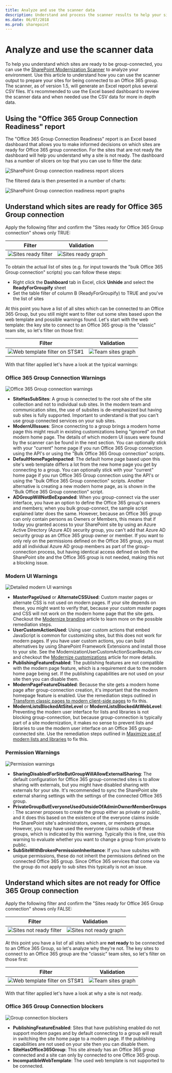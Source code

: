 ```yaml
---
title: Analyze and use the scanner data
description: Understand and process the scanner results to help your sites be in optimal shape for connecting an Office 365 group to them.
ms.date: 06/07/2018
ms.prod: sharepoint
---
```


# Analyze and use the scanner data

To help you understand which sites are ready to be group-connected, you can use the [SharePoint Modernization Scanner](https://github.com/SharePoint/PnP-Tools/tree/master/Solutions/SharePoint.Modernization) to analyze your environment. Use this article to understand how you can use the scanner output to prepare your sites for being connected to an Office 365 group. The scanner, as of version 1.5, will generate an Excel report plus several CSV files. It's recommended to use the Excel based dashboard to review the scanner data and when needed use the CSV data for more in depth data.

## Using the "Office 365 Group Connection Readiness" report

The "Office 365 Group Connection Readiness" report is an Excel based dashboard that allows you to make informed decisions on which sites are ready for Office 365 group connection. For the sites that are not ready the dashboard will help you understand why a site is not ready. The dashboard has a number of slicers on top that you can use to filter the data:

![SharePoint Group connection readiness report slicers](media/modernize/groupifyscanner_slicers.png)

The filtered data is then presented in a number of charts:

![SharePoint Group connection readiness report graphs](media/modernize/groupifyscanner_graphs.png)

## Understand which sites are ready for Office 365 Group connection

Apply the following filter and confirm the "Sites ready for Office 365 Group connection" shows only TRUE:

Filter | Validation
---------|----------
![Sites ready filter](media/modernize/groupifyscanner_ready_1.png) | ![Sites ready graph](media/modernize/groupifyscanner_ready_2.png)

To obtain the actual list of sites (e.g. for input towards the "bulk Office 365 Group connection" scripts) you can follow these steps:

- Right click the **Dashboard** tab in Excel, click **Unhide** and select the **ReadyForGroupify** sheet
- Set the table filter of column B (ReadyForGroupify) to TRUE and you've the list of sites

At this point you have a list of all sites which can be connected to an Office 365 Group, but you still might want to filter out some sites based upon the web template and possible warnings found. Let's start with the web template: the key site to connect to an Office 365 group is the "classic" team site, so let's filter on those first:

Filter | Validation
---------|----------
![Web template filter on STS#1](media/modernize/groupifyscanner_ready_3.png) | ![Team sites graph](media/modernize/groupifyscanner_ready_4.png)

With that filter applied let's have a look at the typical warnings:

### Office 365 Group Connection Warnings

![Office 365 Group connection warnings](media/modernize/groupifyscanner_ready_5.png)

- **SiteHasSubSites**: A group is connected to the root site of the site collection and not to individual sub sites. In the modern team and communication sites, the use of subsites is de-emphasized but having sub sites is fully supported. Important to understand is that you can't use group connected services on your sub sites.
- **ModernUIIssues**: Since connecting to a group brings a modern home page this might result in existing customizations being "ignored" on that modern home page. The details of which modern UI issues were found by the scanner can be found in the next section. You can optionally stick with your "current" home page if you run Office 365 Group connection using the API's or using the "Bulk Office 365 Group connection" scripts.
- **DefaultHomePageImpacted**: The default home page based upon this site's web template differs a lot from the new home page you get by connecting to a group. You can optionally stick with your "current" home page if you run Office 365 Group connection using the API's or using the "bulk Office 365 Group connection" scripts. Another alternative is creating a new modern home page, as is shown in the "Bulk Office 365 Group connection" script.
- **ADGroupWillNotBeExpanded**: When you group-connect via the user interface, you have an option to define the Office 365 group's owners and members; when you bulk group-connect, the sample script explained later does the same. However, because an Office 365 group can only contain persons as Owners or Members, this means that if today you granted access to your SharePoint site by using an Azure Active Directory (Azure AD) security group, you can't add that Azure AD security group as an Office 365 group owner or member. If you want to only rely on the permissions defined on the Office 365 group, you must add all individual Azure AD group members as part of the group-connection process, but having identical access defined on both the SharePoint site and the Office 365 group is not needed, making this not a blocking issue.

### Modern UI Warnings

![Detailed modern UI warnings](media/modernize/groupifyscanner_ready_6.png)

- **MasterPageUsed** or **AlternateCSSUsed**: Custom master pages or alternate CSS is not used on modern pages. If your site depends on these, you might want to verify that, because your custom master pages and CSS will not work on the modern home page that the site gets. Checkout the [Modernize branding](modernize-branding.md) article to learn more on the possible remediation steps.
- **UserCustomActionUsed**: Using user custom actions that embed JavaScript is common for customizing sites, but this does not work for modern pages. If you have user custom actions, you can build alternatives by using SharePoint Framework Extensions and install those to your site. See the ModernizationUserCustomActionScanResults.csv and checkout the [Modernize customizations](modernize-customizations.md) article for more details.
- **PublishingFeatureEnabled**: The publishing features are not compatible with the modern page feature, which is a requirement due to the modern home page being set. If the publishing capabilities are not used on your site then you can disable them.
- **ModernPageFeatureDisabled**: Because the site gets a modern home page after group-connection creation, it's important that the modern homepage feature is enabled. Use the remediation steps outlined in [Transform classic pages to modern client-side pages](modernize-userinterface-site-pages.md) to fix this.
- **ModernListsBlockedAtSiteLevel** or **ModernListsBlockedAtWebLevel**: Preventing the modern user interface for lists and libraries is not blocking group-connection, but because group-connection is typically part of a site modernization, it makes no sense to prevent lists and libraries to use the modern user interface on an Office 365 group-connected site. Use the remediation steps outlined in [Maximize use of modern lists and libraries](modernize-userinterface-lists-and-libraries.md) to fix this.

### Permission Warnings

![Permission warnings](media/modernize/groupifyscanner_ready_7.png)

- **SharingDisabledForSiteButGroupWillAllowExternalSharing**: The default configuration for Office 365 group-connected sites is to allow sharing with externals, but you might have disabled sharing with externals for your site. It's recommended to sync the SharePoint site external sharing settings with the settings of the connected Office 365 group.
- **PrivateGroupButEveryoneUsedOutsideOfAdminOwnerMemberGroups**: The scanner proposes to create the group either as private or public, and it does this based on the existence of the everyone claims inside the SharePoint site's administrators, owners, or members groups. However, you may have used the everyone claims outside of these groups, which is indicated by this warning. Typically this is fine, use this warning to evaluate whether you want to change a group from private to public.
- **SubSiteWithBrokenPermissionInheritance**: If you have subsites with unique permissions, these do not inherit the permissions defined on the connected Office 365 group. Since Office 365 services that come via the group do not apply to sub sites this typically is not an issue.

## Understand which sites are not ready for Office 365 Group connection

Apply the following filter and confirm the "Sites ready for Office 365 Group connection" shows only FALSE:

Filter | Validation
---------|----------
![Sites not ready filter](media/modernize/groupifyscanner_notready_1.png) | ![Sites not ready graph](media/modernize/groupifyscanner_notready_2.png)

At this point you have a list of all sites which are **not ready** to be connected to an Office 365 Group, so let's analyze why they're not. The key sites to connect to an Office 365 group are the "classic" team sites, so let's filter on those first:

Filter | Validation
---------|----------
![Web template filter on STS#1](media/modernize/groupifyscanner_notready_3.png) | ![Team sites graph](media/modernize/groupifyscanner_notready_4.png)

With that filter applied let's have a look at why a site is not ready.

### Office 365 Group Connection blockers

![Group connection blockers](media/modernize/groupifyscanner_notready_5.png)

- **PublishingFeatureEnabled**: Sites that have publishing enabled do not support modern pages and by default connecting to a group will result in switching the site home page to a modern page. If the publishing capabilities are not used on your site then you can disable them.
- **SiteHasOffice365Group**: This site already has an Office 365 group connected and a site can only by connected to one Office 365 group.
- **IncompatibleWebTemplate**: The used web template is not supported to be connected.
